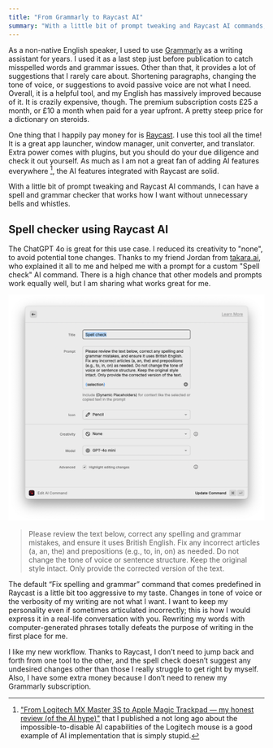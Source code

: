 ```yaml
---
title: "From Grammarly to Raycast AI"
summary: "With a little bit of prompt tweaking and Raycast AI commands, I can have a spell and grammar checker that works how I want."
---
```


As a non-native English speaker, I used to use [Grammarly](http://grammarly.com) as a writing assistant for years. I used it as a last step just before publication to catch misspelled words and grammar issues. Other than that, it provides a lot of suggestions that I rarely care about. Shortening paragraphs, changing the tone of voice, or suggestions to avoid passive voice are not what I need. Overall, it is a helpful tool, and my English has massively improved because of it. It is crazily expensive, though. The premium subscription costs £25 a month, or £10 a month when paid for a year upfront. A pretty steep price for a dictionary on steroids.

One thing that I happily pay money for is [Raycast](https://www.raycast.com). I use this tool all the time! It is a great app launcher, window manager, unit converter, and translator. Extra power comes with plugins, but you should do your due diligence and check it out yourself. As much as I am not a great fan of adding AI features everywhere [^1], the AI features integrated with Raycast are solid.

[^1]: ["From Logitech MX Master 3S to Apple Magic Trackpad — my honest review (of the AI hype)"](/from-logitech-mx-master-3s-to-apple-magic-trackpad-my-honest-review-of-the-ai-hype/) that I published a not long ago about the impossible-to-disable AI capabilities of the Logitech mouse is a good example of AI implementation that is simply stupid.

With a little bit of prompt tweaking and Raycast AI commands, I can have a spell and grammar checker that works how I want without unnecessary bells and whistles.

## Spell checker using Raycast AI

The ChatGPT 4o is great for this use case. I reduced its creativity to "none", to avoid potential tone changes. Thanks to my friend Jordan from [takara.ai](https://takara.ai), who explained it all to me and helped me with a prompt for a custom "Spell check" AI command. There is a high chance that other models and prompts work equally well, but I am sharing what works great for me.

![Spell check command in Raycast AI](spell-check-command.png)

> Please review the text below, correct any spelling and grammar mistakes, and ensure it uses British English. Fix any incorrect articles (a, an, the) and prepositions (e.g., to, in, on) as needed. Do not change the tone of voice or sentence structure. Keep the original style intact. Only provide the corrected version of the text.

The default “Fix spelling and grammar” command that comes predefined in Raycast is a little bit too aggressive to my taste. Changes in tone of voice or the verbosity of my writing are not what I want. I want to keep my personality even if sometimes articulated incorrectly; this is how I would express it in a real-life conversation with you. Rewriting my words with computer-generated phrases totally defeats the purpose of writing in the first place for me.

I like my new workflow. Thanks to Raycast, I don’t need to jump back and forth from one tool to the other, and the spell check doesn’t suggest any undesired changes other than those I really struggle to get right by myself. Also, I have some extra money because I don’t need to renew my Grammarly subscription.

